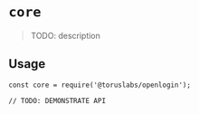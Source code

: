 # `core`

> TODO: description

## Usage

```
const core = require('@toruslabs/openlogin');

// TODO: DEMONSTRATE API
```
